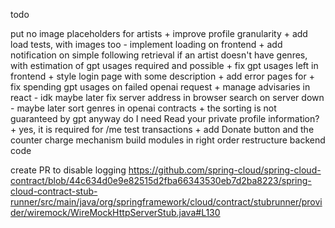 todo

put no image placeholders for artists +
improve profile granularity +
add load tests, with images too -
implement loading on frontend +
add notification on simple following retrieval if an artist doesn't have genres, with estimation of gpt usages required and possible +
fix gpt usages left in frontend +
style login page with some description +
add error pages for +
fix spending gpt usages on failed openai request +
manage advisaries in react - idk maybe later
fix server address in browser search on server down - maybe later
sort genres in openai contracts + the sorting is not guaranteed by gpt anyway
do I need Read your private profile information? + yes, it is required for /me
test transactions +
add Donate button and the counter charge mechanism
build modules in right order
restructure backend code

create PR to disable logging https://github.com/spring-cloud/spring-cloud-contract/blob/44c634d0e9e82515d2fba66343530eb7d2ba8223/spring-cloud-contract-stub-runner/src/main/java/org/springframework/cloud/contract/stubrunner/provider/wiremock/WireMockHttpServerStub.java#L130
